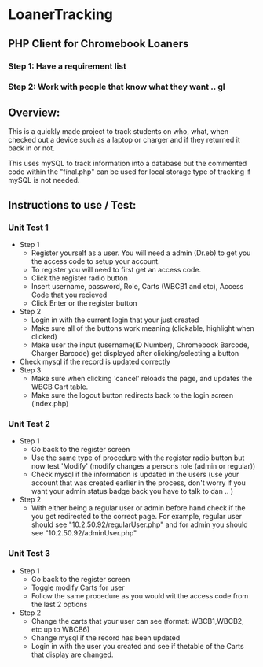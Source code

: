 # LoanerTracking

## PHP Client for Chromebook Loaners

### Step 1: Have a requirement list
### Step 2: Work with people that know what they want .. gl

## Overview:
This is a quickly made project to track students on who, what, when checked out a device such as a laptop or charger and if they returned it back in or not.

This uses mySQL to track information into a database but the commented code within the "final.php" can be used for local storage type of tracking if mySQL is not needed. 



## Instructions to use / Test:
### Unit Test 1
 - Step 1
    - Register yourself as a user. You will need a admin (Dr.eb) to get you the access code to setup your account. 
    - To register you will need to first get an access code.
    - Click the register radio button
    - Insert username, password, Role, Carts (WBCB1 and etc), Access Code that you recieved
    - Click Enter or the register button
 - Step 2
   - Login in with the current login that your just created 
   - Make sure all of the buttons work meaning (clickable, highlight when clicked)
   - Make user the input (username(ID Number), Chromebook Barcode, Charger Barcode) get displayed after clicking/selecting a button
  - Check mysql if the record is updated correctly
 - Step 3
   - Make sure when clicking 'cancel' reloads the page, and updates the WBCB Cart table.
   - Make sure the logout button redirects back to the login screen (index.php)
### Unit Test 2
 - Step 1
   - Go back to the register screen
   - Use the same type of procedure with the register radio button but now test 'Modify' (modify changes a persons role (admin or regular))
   - Check mysql if the information is updated in the users (use your account that was created earlier in the process, don't worry if you want your admin status badge back you have to talk to dan .. )
 - Step 2
    - With either being a regular user or admin before hand check if the you get redirected to the correct page. For example, regular user should see "10.2.50.92/regularUser.php" and for admin you should see "10.2.50.92/adminUser.php"
### Unit Test 3
 - Step 1
   - Go back to the register screen
   - Toggle modify Carts for user
   - Follow the same procedure as you would wit the access code from the last 2 options
 - Step 2
   - Change the carts that your user can see (format: WBCB1,WBCB2, etc up to WBCB6)
   - Change mysql if the record has been updated
   - Login in with the user you created and see if thetable of the Carts that display are changed. 
